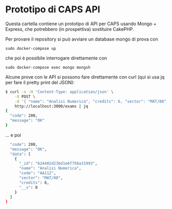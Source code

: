 # Prototipo di CAPS API

Questa cartella contiene un prototipo di API per CAPS usando Mongo + Express, che 
potrebbero (in prospettiva) sostituire CakePHP. 

Per provare il repository si può avviare un database mongo di prova con 
```
sudo docker-compose up
```
che poi è possibile interrogare direttamente con 
```
sudo docker-compose exec mongo mongsh
```

Alcune prove con le API si possono fare direttamente con curl (qui si usa jq per 
fare il pretty print del JSON):
```bash
$ curl -s -H 'Content-Type: application/json' \
    -X POST \
    -d '{ "name": "Analisi Numerica", "credits": 6, "sector": "MAT/08", "code": "AA112" }' \
    http://localhost:3000/exams | jq
{
  "code": 200,
  "message": "OK"
}
```
... e poi
```bash
  "code": 200,
  "message": "OK",
  "data": [
    {
      "_id": "624402d236d1e6f756a31993",
      "name": "Analisi Numerica",
      "code": "AA112",
      "sector": "MAT/08",
      "credits": 6,
      "__v": 0
    }
  ]
}

```